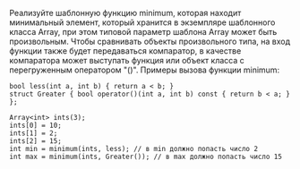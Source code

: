 Реализуйте шаблонную функцию minimum, которая находит минимальный элемент, который хранится в экземпляре шаблонного класса Array, при этом типовой параметр шаблона Array может быть произвольным. Чтобы сравнивать объекты произвольного типа, на вход функции также будет передаваться компаратор, в качестве компаратора может выступать функция или объект класса с перегруженным оператором "()". Примеры вызова функции minimum:
```
bool less(int a, int b) { return a < b; }
struct Greater { bool operator()(int a, int b) const { return b < a; } };
```

```
Array<int> ints(3);
ints[0] = 10;
ints[1] = 2;
ints[2] = 15;
int min = minimum(ints, less); // в min должно попасть число 2
int max = minimum(ints, Greater()); // в max должно попасть число 15
```
